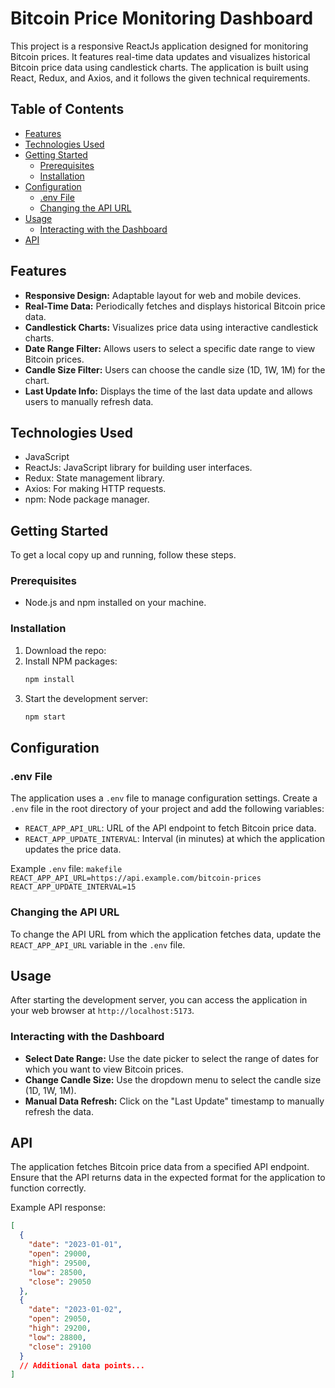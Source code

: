 # Bitcoin Price Monitoring Dashboard

This project is a responsive ReactJs application designed for monitoring Bitcoin prices. It features real-time data updates and visualizes historical Bitcoin price data using candlestick charts. The application is built using React, Redux, and Axios, and it follows the given technical requirements.

## Table of Contents

- [Features](#features)
- [Technologies Used](#technologies-used)
- [Getting Started](#getting-started)
  - [Prerequisites](#prerequisites)
  - [Installation](#installation)
- [Configuration](#configuration)
  - [.env File](#env-file)
  - [Changing the API URL](#changing-the-api-url)
- [Usage](#usage)
  - [Interacting with the Dashboard](#interacting-with-the-dashboard)
- [API](#api)

## Features

- **Responsive Design:** Adaptable layout for web and mobile devices.
- **Real-Time Data:** Periodically fetches and displays historical Bitcoin price data.
- **Candlestick Charts:** Visualizes price data using interactive candlestick charts.
- **Date Range Filter:** Allows users to select a specific date range to view Bitcoin prices.
- **Candle Size Filter:** Users can choose the candle size (1D, 1W, 1M) for the chart.
- **Last Update Info:** Displays the time of the last data update and allows users to manually refresh data.

## Technologies Used

- JavaScript
- ReactJs: JavaScript library for building user interfaces.
- Redux: State management library.
- Axios: For making HTTP requests.
- npm: Node package manager.

## Getting Started

To get a local copy up and running, follow these steps.

### Prerequisites

- Node.js and npm installed on your machine.

### Installation

1. Download the repo:
2. Install NPM packages:
   ```sh
   npm install
   ```
3. Start the development server:
   ```sh
   npm start
   ```

## Configuration

### .env File

The application uses a `.env` file to manage configuration settings. Create a `.env` file in the root directory of your project and add the following variables:

- `REACT_APP_API_URL`: URL of the API endpoint to fetch Bitcoin price data.
- `REACT_APP_UPDATE_INTERVAL`: Interval (in minutes) at which the application updates the price data.

Example `.env` file:
`makefile
    REACT_APP_API_URL=https://api.example.com/bitcoin-prices
    REACT_APP_UPDATE_INTERVAL=15
    `

### Changing the API URL

To change the API URL from which the application fetches data, update the `REACT_APP_API_URL` variable in the `.env` file.

## Usage

After starting the development server, you can access the application in your web browser at `http://localhost:5173`.

### Interacting with the Dashboard

- **Select Date Range:** Use the date picker to select the range of dates for which you want to view Bitcoin prices.
- **Change Candle Size:** Use the dropdown menu to select the candle size (1D, 1W, 1M).
- **Manual Data Refresh:** Click on the "Last Update" timestamp to manually refresh the data.

## API

The application fetches Bitcoin price data from a specified API endpoint. Ensure that the API returns data in the expected format for the application to function correctly.

Example API response:

```json
[
  {
    "date": "2023-01-01",
    "open": 29000,
    "high": 29500,
    "low": 28500,
    "close": 29050
  },
  {
    "date": "2023-01-02",
    "open": 29050,
    "high": 29200,
    "low": 28800,
    "close": 29100
  }
  // Additional data points...
]
```
